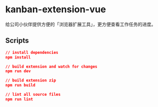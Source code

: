 # kanban-extension-vue

给公司小伙伴提供方便的「浏览器扩展工具」，更方便查看工作任务的进度。




## Scripts

```json
// install dependencies
npm install

// build extension and watch for changes
npm run dev

// build extension zip
npm run build

// lint all source files
npm run lint
```
